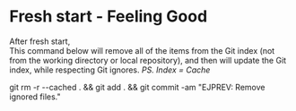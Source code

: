 # Fresh start - Feeling Good

After fresh start, \
This command below will remove all of the items from the Git index (not from the working directory or local repository), and then will update the Git index, while respecting Git ignores. _PS. Index = Cache_

git rm -r --cached . && git add . && git commit -am "EJPREV: Remove ignored files."
